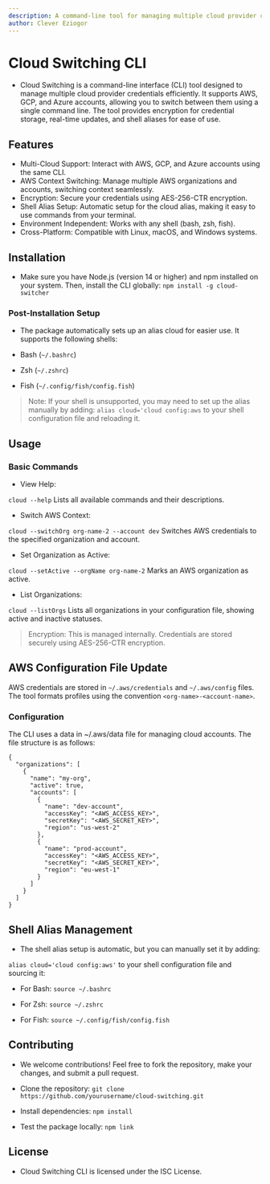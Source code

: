 ```yaml
---
description: A command-line tool for managing multiple cloud provider credentials efficiently with support for AWS GCP and Azure.
author: Clever Eziogor
---
```

# Cloud Switching CLI

- Cloud Switching is a command-line interface (CLI) tool designed to manage multiple cloud provider credentials efficiently. It supports AWS, GCP, and Azure accounts, allowing you to switch between them using a single command line. The tool provides encryption for credential storage, real-time updates, and shell aliases for ease of use.

## Features

- Multi-Cloud Support: Interact with AWS, GCP, and Azure accounts using the same CLI.
- AWS Context Switching: Manage multiple AWS organizations and accounts, switching context seamlessly.
- Encryption: Secure your credentials using AES-256-CTR encryption.
- Shell Alias Setup: Automatic setup for the cloud alias, making it easy to use commands from your terminal.
- Environment Independent: Works with any shell (bash, zsh, fish).
- Cross-Platform: Compatible with Linux, macOS, and Windows systems.

## Installation

- Make sure you have Node.js (version 14 or higher) and npm installed on your system. Then, install the CLI globally:
`npm install -g cloud-switcher`

### Post-Installation Setup
- The package automatically sets up an alias cloud for easier use. It supports the following shells:

- Bash (`~/.bashrc`)
- Zsh (`~/.zshrc`)
- Fish (`~/.config/fish/config.fish`)

> Note: If your shell is unsupported, you may need to set up the alias manually by adding:
`alias cloud='cloud config:aws` to your shell configuration file and reloading it.

## Usage

### Basic Commands
- View Help:

`cloud --help` Lists all available commands and their descriptions.

- Switch AWS Context:

`cloud --switchOrg org-name-2 --account dev` Switches AWS credentials to the specified organization and account.

- Set Organization as Active:

`cloud --setActive --orgName org-name-2` Marks an AWS organization as active.

- List Organizations:

`cloud --listOrgs` Lists all organizations in your configuration file, showing active and inactive statuses.

> Encryption: This is managed internally. Credentials are stored securely using AES-256-CTR encryption.

## AWS Configuration File Update

AWS credentials are stored in `~/.aws/credentials` and `~/.aws/config` files. The tool formats profiles using the convention `<org-name>-<account-name>`.

### Configuration

The CLI uses a data in ~/.aws/data file for managing cloud accounts. The file structure is as follows:

```
{
  "organizations": [
    {
      "name": "my-org",
      "active": true,
      "accounts": [
        {
          "name": "dev-account",
          "accessKey": "<AWS_ACCESS_KEY>",
          "secretKey": "<AWS_SECRET_KEY>",
          "region": "us-west-2"
        },
        {
          "name": "prod-account",
          "accessKey": "<AWS_ACCESS_KEY>",
          "secretKey": "<AWS_SECRET_KEY>",
          "region": "eu-west-1"
        }
      ]
    }
  ]
}

```

## Shell Alias Management

- The shell alias setup is automatic, but you can manually set it by adding:

`alias cloud='cloud config:aws'` to your shell configuration file and sourcing it:

- For Bash:
`source ~/.bashrc`

- For Zsh:
`source ~/.zshrc`

- For Fish:
`source ~/.config/fish/config.fish`

## Contributing

- We welcome contributions! Feel free to fork the repository, make your changes, and submit a pull request.

- Clone the repository:
`git clone https://github.com/yourusername/cloud-switching.git`

- Install dependencies:
`npm install`

- Test the package locally:
`npm link`


## License

- Cloud Switching CLI is licensed under the ISC License.








